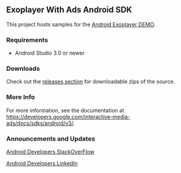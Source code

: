 Exoplayer With Ads Android SDK
--------------------------

This project hosts samples for the [Android Exoplayer DEMO](https://github.com/akashficus/ExoplyerAdsVideoDemo).

### Requirements

*   Android Studio 3.0 or newer

### Downloads
Check out the [releases section](https://github.com/googleads/googleads-ima-android/releases) for downloadable zips of the source.

### More Info
For more information, see the documentation at https://developers.google.com/interactive-media-ads/docs/sdks/android/v3/.

### Announcements and Updates

[Android Developers StackOverFlow](https://stackoverflow.com/users/698716/akash-singh/)

[Android Developers LinkedIn](https://www.linkedin.com/in/androidcoder/)
